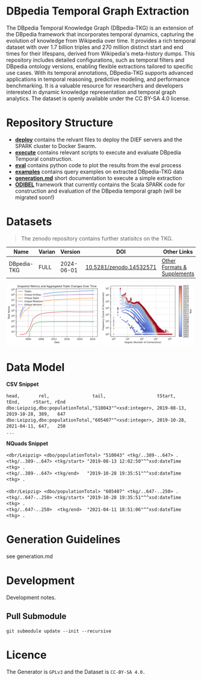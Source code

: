 # DBpedia Temporal Graph Extraction

The DBpedia Temporal Knowledge Graph (DBpedia-TKG) is an extension of the DBpedia framework that incorporates temporal dynamics, capturing the evolution of knowledge from Wikipedia over time. It provides a rich temporal dataset with over 1.7 billion triples and 270 million distinct start and end times for their lifespans, derived from Wikipedia's meta-history dumps. This repository includes detailed configurations, such as temporal filters and DBpedia ontology versions, enabling flexible extractions tailored to specific use cases. With its temporal annotations, DBpedia-TKG supports advanced applications in temporal reasoning, predictive modeling, and performance benchmarking. It is a valuable resource for researchers and developers interested in dynamic knowledge representation and temporal graph analytics. The dataset is openly available under the CC BY-SA 4.0 license.

# Repository Structure

- **[deploy](deploy/)**  contains the relvant files to deploy the DIEF servers and the SPARK cluster to Docker Swarm.
- **[execute](execute)** contains relevant scripts to execute and evaluate DBpedia Temporal construction.
- **[eval](eval)** contains python code to plot the results from the eval process 
- **[examples](examples)** contains query examples on extracted DBpedia-TKG data
- **[generation.md](generation.md)**  short documentation to execute a simple extraction
- **[ODIBEL]()** framework that currently contains the Scala SPARK code for construction and evaluation of the DBpedia temporal graph (will be migrated soon!)

# Datasets 

> The zenodo repository contains further statisitcs on the TKG.

| Name | Varian | Version | DOI | Other Links |
| --- | --- | --- | --- | ---|
| DBpedia-TKG | FULL | 2024-06-01 | [10.5281/zenodo.14532571](https://doi.org/10.5281/zenodo.14532571) | [Other Formats \& Supplements](https://cloud.scadsai.uni-leipzig.de/index.php/s/QeyqwaWSqPgpHdq) |


<p float="left">
  <img src="eval/figures/snapshot_evolution.png" width="49%" />
  <img src="eval/figures/degree_distribution.png" width="49%" /> 
</p>


# Data Model

**CSV Snippet**

```csv
head,       rel,                tail,                   tStart,      tEnd,     rStart, rEnd
dbo:Leipzig,dbo:populationTotal,"510043"^<xsd:integer>, 2019-08-13, 2019-10-28, 389,   647
dbo:Leipzig,dbo:populationTotal,"605407"^<xsd:integer>, 2019-10-28, 2021-04-11, 647,   250
...
```

**NQuads Snippet**

```turtle
<dbr/Leipzig> <dbo/populationTotal> "510043" <tkg/..389-..647> .
<tkg/..389-..647> <tkg/start> "2019-08-13 12:02:50"^^xsd:dateTime <tkg> .
<tkg/..389-..647> <tkg/end>   "2019-10-28 19:35:51"^^xsd:dateTime <tkg> .

<dbr/Leipzig> <dbo/populationTotal> "605407" <tkg/..647-..250> .
<tkg/..647-..250> <tkg/start> "2019-10-28 19:35:51"^^xsd:dateTime <tkg> .
<tkg/..647-..250>  <tkg/end>  "2021-04-11 18:51:06"^^xsd:dateTime <tkg> .
```

# Generation Guidelines

see generation.md

# Development 

Development notes.

## Pull Submodule

```
git submodule update --init --recursive
```

# Licence

The Generator is `GPLv3` and the Dataset is `CC-BY-SA 4.0.`
